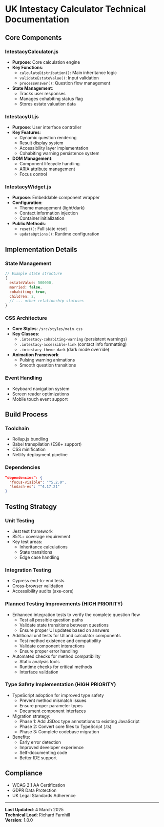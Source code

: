 # UK Intestacy Calculator Technical Documentation

## Core Components

### IntestacyCalculator.js
- **Purpose**: Core calculation engine
- **Key Functions**:
  - `calculateDistribution()`: Main inheritance logic
  - `validateEstateValue()`: Input validation
  - `processAnswer()`: Question flow management
- **State Management**:
  - Tracks user responses
  - Manages cohabiting status flag
  - Stores estate valuation data

### IntestacyUI.js
- **Purpose**: User interface controller
- **Key Features**:
  - Dynamic question rendering
  - Result display system
  - Accessibility layer implementation
  - Cohabiting warning persistence system
- **DOM Management**:
  - Component lifecycle handling
  - ARIA attribute management
  - Focus control

### IntestacyWidget.js
- **Purpose**: Embeddable component wrapper
- **Configuration**:
  - Theme management (light/dark)
  - Contact information injection
  - Container initialization
- **Public Methods**:
  - `reset()`: Full state reset
  - `updateOptions()`: Runtime configuration

## Implementation Details

### State Management
```javascript
// Example state structure
{
  estateValue: 500000,
  married: false,
  cohabiting: true,
  children: 2,
  // ... other relationship statuses
}
```

### CSS Architecture
- **Core Styles**: `/src/styles/main.css`
- **Key Classes**:
  - `.intestacy-cohabiting-warning` (persistent warnings)
  - `.intestacy-accessible-link` (contact info formatting)
  - `.intestacy-theme-dark` (dark mode override)
- **Animation Framework**:
  - Pulsing warning animations
  - Smooth question transitions

### Event Handling
- Keyboard navigation system
- Screen reader optimizations
- Mobile touch event support

## Build Process

### Toolchain
- Rollup.js bundling
- Babel transpilation (ES6+ support)
- CSS minification
- Netlify deployment pipeline

### Dependencies
```json
"dependencies": {
  "focus-visible": "^5.2.0",
  "lodash-es": "^4.17.21"
}
```

## Testing Strategy

### Unit Testing
- Jest test framework
- 85%+ coverage requirement
- Key test areas:
  - Inheritance calculations
  - State transitions
  - Edge case handling

### Integration Testing
- Cypress end-to-end tests
- Cross-browser validation
- Accessibility audits (axe-core)

### Planned Testing Improvements (HIGH PRIORITY)
- Enhanced integration tests to verify the complete question flow
  - Test all possible question paths
  - Validate state transitions between questions
  - Ensure proper UI updates based on answers
- Additional unit tests for UI and calculator components
  - Test method existence and compatibility
  - Validate component interactions
  - Ensure proper error handling
- Automated checks for method compatibility
  - Static analysis tools
  - Runtime checks for critical methods
  - Interface validation

### Type Safety Implementation (HIGH PRIORITY)
- TypeScript adoption for improved type safety
  - Prevent method mismatch issues
  - Ensure proper parameter types
  - Document component interfaces
- Migration strategy:
  - Phase 1: Add JSDoc type annotations to existing JavaScript
  - Phase 2: Convert core files to TypeScript (.ts)
  - Phase 3: Complete codebase migration
- Benefits:
  - Early error detection
  - Improved developer experience
  - Self-documenting code
  - Better IDE support

## Compliance
- WCAG 2.1 AA Certification
- GDPR Data Protection
- UK Legal Standards Adherence

---

**Last Updated**: 4 March 2025  
**Technical Lead**: Richard Farnhill  
**Version**: 1.0.0
